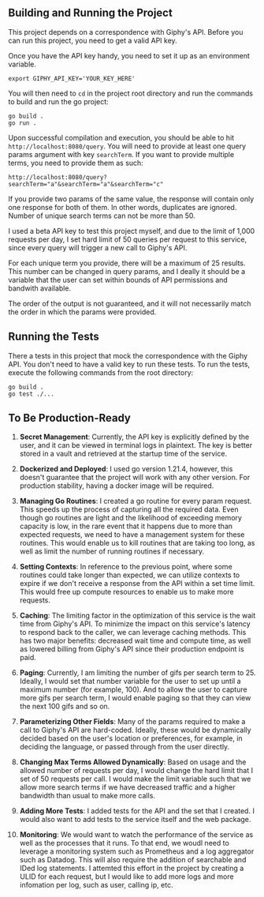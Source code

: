## Building and Running the Project
This project depends on a correspondence with Giphy's API. Before you can run this project, you need to get a valid API key.


Once you have the API key handy, you need to set it up as an environment variable.
```
export GIPHY_API_KEY='YOUR_KEY_HERE'
```


You will then need to ```cd``` in the project root directory and run the commands to build and run the go project:
```
go build .
go run .
```


Upon successful compilation and execution, you should be able to hit ``` http://localhost:8080/query```. You will need to provide at least one query params argument with key ```searchTerm```. If you want to provide multiple terms, you need to provide them as such:
```
http://localhost:8080/query?searchTerm="a"&searchTerm="a"&searchTerm="c"
```

If you provide two params of the same value, the response will contain only one response for both of them. In other words, duplicates are ignored. Number of unique search terms can not be more than 50.


I used a beta API key to test this project myself, and due to the limit of 1,000 requests per day, I set hard limit of 50 queries per request to this service, since every query will trigger a new call to Giphy's API.

For each unique term you provide, there will be a maximum of 25 results. This number can be changed in query params, and I deally it should be a variable that the user can set within bounds of API permissions and bandwith available.

The order of the output is not guaranteed, and it will not necessarily match the order in which the params were provided.



## Running the Tests
There a tests in this project that mock the correspondence with the Giphy API. You don't need to have a valid key to run these tests. To run the tests, execute the following commands from the root directory:
```
go build .
go test ./...
```


## To Be Production-Ready
1. __Secret Management__: Currently, the API key is explicitly defined by the user, and it can be viewed in terminal logs in plaintext. The key is better stored in a vault and retrieved at the startup time of the service.


2. __Dockerized and Deployed__: I used go version 1.21.4, however, this doesn't guarantee that the project will work with any other version. For production stability, having a docker image will be required.


3. __Managing Go Routines__: I created a go routine for every param request. This speeds up the process of capturing all the required data. Even though go routines are light and the likelihood of exceeding memory capacity is low, in the rare event that it happens due to more than expected requests, we need to have a management system for these routines. This would enable us to kill routines that are taking too long, as well as limit the number of running routines if necessary.


4. __Setting Contexts__: In reference to the previous point, where some routines could take longer than expected, we can utilize contexts to expire if we don't receive a response from the API within a set time limit. This would free up compute resources to enable us to make more requests.


5. __Caching__: The limiting factor in the optimization of this service is the wait time from Giphy's API. To minimize the impact on this service's latency to respond back to the caller, we can leverage caching methods. This has two major benefits: decreased wait time and compute time, as well as lowered billing from Giphy's API since their production endpoint is paid.


6. __Paging__: Currently, I am limiting the number of gifs per search term to 25. Ideally, I would set that number variable for the user to set up until a maximum number (for example, 100). And to allow the user to capture more gifs per search term, I would enable paging so that they can view the next 100 gifs and so on.


7. __Parameterizing Other Fields__: Many of the params required to make a call to Giphy's API are hard-coded. Ideally, these would be dynamically decided based on the user's location or preferences, for example, in deciding the language, or passed through from the user directly.


8. __Changing Max Terms Allowed Dynamically__: Based on usage and the allowed number of requests per day, I would change the hard limit that I set of 50 requests per call. I would make the limit variable such that we allow more search terms if we have decreased traffic and a higher bandwidth than usual to make more calls.


9. __Adding More Tests__: I added tests for the API and the set that I created. I would also want to add tests to the service itself and the web package.

10. __Monitoring__: We would want to watch the performance of the service as well as the processes that it runs. To that end, we woudl need to leverage a monitoring system such as Prometheus and a log aggregator such as Datadog. This will also require the addition of searchable and IDed log statements. I attemted this effort in the project by creating a ULID for each request, but I would like to add more logs and more infomation per log, such as user, calling ip, etc.

